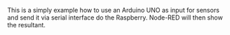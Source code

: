 This is a simply example how to use an Arduino UNO as input for sensors and send it via serial interface do the Raspberry. Node-RED will then show the resultant.
